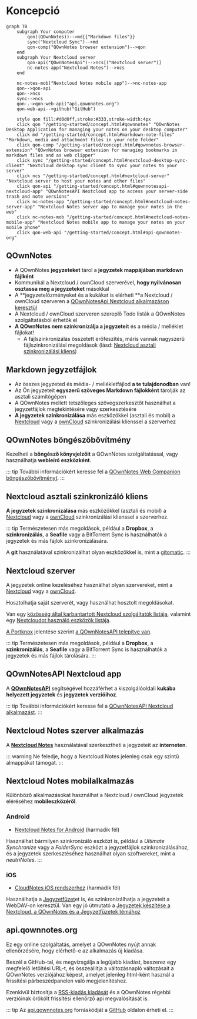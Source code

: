 # Koncepció

```mermaid
graph TB
    subgraph Your computer
        qon((QOwnNotes))-->md{{"Markdown files"}}
        sync("Nextcloud Sync")-->md
        qon-comp("QOwnNotes browser extension")-->qon
    end
    subgraph Your Nextcloud server
        qon-api("QOwnNotesApi")-->ncs[("Nextcloud server")]
        nc-notes-app("Nextcloud Notes")-->ncs
    end

    nc-notes-mob("Nextcloud Notes mobile app")-->nc-notes-app
    qon-->qon-api
    qon-->ncs
    sync-->ncs
    qon-.->qon-web-api("api.qownnotes.org")
    qon-web-api-->github("GitHub")

    style qon fill:#d0d0ff,stroke:#333,stroke-width:4px
    click qon "/getting-started/concept.html#qownnotes" "QOwnNotes Desktop Application for managing your notes on your desktop computer"
    click md "/getting-started/concept.html#markdown-note-files" "Markdown, media and attachment files in your note folder"
    click qon-comp "/getting-started/concept.html#qownnotes-browser-extension" "QOwnNotes browser extension for managing bookmarks in markdown files and as web clipper"
    click sync "/getting-started/concept.html#nextcloud-desktop-sync-client" "Nextcloud desktop sync client to sync your notes to your server"
    click ncs "/getting-started/concept.html#nextcloud-server" "Nextcloud server to host your notes and other files"
    click qon-api "/getting-started/concept.html#qownnotesapi-nextcloud-app" "QOwnNotesAPI Nextcloud app to access your server-side trash and note versions"
    click nc-notes-app "/getting-started/concept.html#nextcloud-notes-server-app" "Nextcloud Notes server app to manage your notes in the web"
    click nc-notes-mob "/getting-started/concept.html#nextcloud-notes-mobile-app" "Nextcloud Notes mobile app to manage your notes on your mobile phone"
    click qon-web-api "/getting-started/concept.html#api-qownnotes-org"
```

## QOwnNotes

- A QOwnNotes **jegyzeteket** tárol a **jegyzetek mappájában markdown fájlként**
- Kommunikál a Nextcloud / ownCloud szerverével, **hogy nyilvánosan osztassa meg a jegyzeteket** másokkal
- A **jegyzetelőzményeket és a kukákat is elérheti **a Nextcloud / ownCloud szerveren a [QOwnNotesApi Nextcloud alkalmazáson keresztül](#qownnotesapi-nextcloud-app)
- A Nextcloud / ownCloud szerveren szereplő Todo listák a QOwnNotes szolgáltatásból érhetők el
- **A QOwnNotes nem szinkronizálja a jegyzeteit** és a média / melléklet fájlokat!
    - A fájlszinkronizálás összetett erőfeszítés, máris vannak nagyszerű fájlszinkronizálási megoldások (lásd: [Nextcloud asztali szinkronizálási kliens](#nextcloud-desktop-sync-client))


## Markdown jegyzetfájlok

- Az összes jegyzeted és média- / mellékletfájlod **a te tulajdonodban** van!
- Az Ön jegyzeteit **egyszerű szöveges Markdown fájlokként** tárolják az asztali számítógépen
- A QOwnNotes mellett tetszőleges szövegszerkesztőt használhat a jegyzetfájlok megtekintésére vagy szerkesztésére
- **A jegyzetek szinkronizálása** más eszközökkel (asztali és mobil) a [Nextcloud](https://nextcloud.com/) vagy a [ownCloud](https://owncloud.org/) szinkronizálási klienssel a szerverhez


## QOwnNotes böngészőbővítmény

Kezelheti a **böngésző könyvjelzőit** a QOwnNotes szolgáltatással, vagy használhatja **webleíró eszközként**.

::: tip További információkért keresse fel a [QOwnNotes Web Companion böngészőbővítményt](browser-extension.md). :::

## Nextcloud asztali szinkronizáló kliens

**A jegyzetek szinkronizálása** más eszközökkel (asztali és mobil) a [Nextcloud](https://nextcloud.com/) vagy a [ownCloud](https://owncloud.org/) szinkronizálási klienssel a szerverhez.

::: tip Természetesen más megoldások, például a **Dropbox**, a **szinkronizálás**, a **Seafile** vagy a BitTorrent Sync is használhatók a jegyzetek és más fájlok szinkronizálására.

A **git** használatával szinkronizálhat olyan eszközökkel is, mint a [gitomatic](https://github.com/muesli/gitomatic/). :::

## Nextcloud szerver

A jegyzetek online kezeléséhez használhat olyan szervereket, mint a [Nextcloud](https://nextcloud.com/) vagy a [ownCloud](https://owncloud.org/).

Hosztolhatja saját szerverét, vagy használhat hosztolt megoldásokat.

Van egy [közösség által karbantartott Nextcloud szolgáltatók listája](https://github.com/nextcloud/providers#providers), valamint egy [Nextcloudot használó eszközök listája](https://nextcloud.com/devices/).

[A Portknox](https://portknox.net) jelentése szerint [a QOwnNotesAPI telepítve van](https://portknox.net/en/app_listing).

::: tip Természetesen más megoldások, például a **Dropbox**, a **szinkronizálás**, a **Seafile** vagy a BitTorrent Sync is használhatók a jegyzetek és más fájlok tárolására. :::

## QOwnNotesAPI Nextcloud app

A [**QOwnNotesAPI**](https://github.com/pbek/qownnotesapi) segítségével hozzáférhet a kiszolgálóoldali **kukába helyezett jegyzetek** és **jegyzetek verzióihoz**.

::: tip További információkért keresse fel a [QOwnNotesAPI Nextcloud alkalmazást](qownnotesapi.md). :::

## Nextcloud Notes szerver alkalmazás

A [**Nextcloud Notes**](https://github.com/nextcloud/notes) használatával szerkesztheti a jegyzeteit az **interneten**.

::: warning Ne feledje, hogy a Nextcloud Notes jelenleg csak egy szintű almappákat támogat. :::

## Nextcloud Notes mobilalkalmazás

Különböző alkalmazásokat használhat a Nextcloud / ownCloud jegyzetek eléréséhez **mobileszközéről**.

### Android

- [Nextcloud Notes for Android](https://play.google.com/store/apps/details?id=it.niedermann.owncloud.notes) (harmadik fél)

Használhat bármilyen szinkronizáló eszközt is, például a *Ultimate Synchronize* vagy a *FolderSync* eszközt a jegyzetfájlok szinkronizálásához, és a jegyzetek szerkesztéséhez használhat olyan szoftvereket, mint a *neutriNotes*. :::

### iOS

- [CloudNotes iOS rendszerhez](https://itunes.apple.com/de/app/cloudnotes-owncloud-notes/id813973264?mt=8) (harmadik fél)

Használhatja a [Jegyzetfüzet](https://itunes.apple.com/us/app/notebooks-write-and-organize/id780438662)et is, és szinkronizálhatja a jegyzeteit a WebDAV-on keresztül. Van egy jó útmutató a [Jegyzetek készítése a Nextcloud, a QOwnNotes és a Jegyzetfüzetek témához](https://lifemeetscode.com/blog/taking-notes-with-nextcloud-qownnotes-and-notebooks)

## api.qownnotes.org

Ez egy online szolgáltatás, amelyet a QOwnNotes nyújt annak ellenőrzésére, hogy elérhető-e az alkalmazás új kiadása.

Beszél a GitHub-tal, és megvizsgálja a legújabb kiadást, beszerez egy megfelelő letöltési URL-t, és összeállítja a változásnapló változásait a QOwnNotes verziójához képest, amelyet jelenleg html-ként használ a frissítési párbeszédpanelen való megjelenítéshez.

Ezenkívül biztosítja a [RSS-kiadás kiadását](http://api.qownnotes.org/rss/app-releases) és a QOwnNotes régebbi verzióinak örökölt frissítési ellenőrző api megvalósítását is.

::: tip Az [api.qownnotes.org](https://api.qownnotes.org) forráskódját a [GitHub](https://github.com/qownnotes/api) oldalon érheti el. :::
